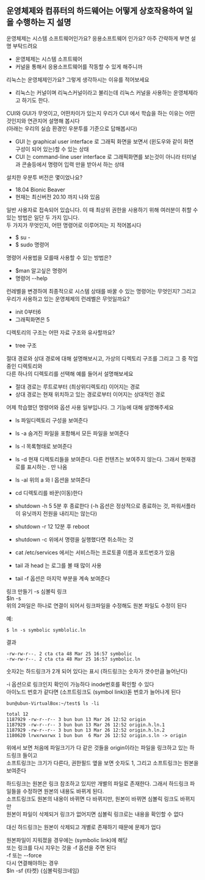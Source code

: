 운영체제와 컴퓨터의 하드웨어는 어떻게 상호작용하여 일을 수행하는 지 설명  
- 


운영체제는 시스템 소프트웨어인가요? 응용소프트웨어 인가요? 아주 간략하게 부연 설명 부탁드려요  
- 운영체제는 시스템 소프트웨어  
- 커널을 통해서 응용소프트웨어를 작동할 수 있게 해주니까  

리눅스는 운영체제인가요? 그렇게 생각하시는 이유를 적어보세요  
- 리눅스는 커널이며 리눅스커널이라고 불리는데 리눅스 커널을 사용하는 운영체제라고 하기도 한다.  

CUI와 GUI가 무엇이고, 어떤차이가 있는지 우리가  CUI 에서 학습을 하는 이유는 어떤 것인지와 연관지어 설명해 봅시다  
(아래는 우리의 실습 환경인 우분투를 기준으로 답해봅시다)  
- GUI 는 graphical user interface 로 그래픽 화면을 보면서 (윈도우와 같이 화면 구성이 되어 있는)할 수 있는 상태  
- CUI 는 command-line user interface 로 그래픽화면를 보는것이 아니라 터미널과 콘솔등에서 명령어 입력 만을 받아서 하는 상태  

설치한 우분투 버전은 몇이었나요?  
- 18.04 Bionic Beaver  
- 현재는 최신버전 20.10 까지 나와 있음  

일반 사용자로 접속되어 있습니다. 이 때 최상위 권한을 사용하기 위해 여러분이 취할 수 있는 방법은 일단 두 가지 입니다.   
두 가지가 무엇인지, 어떤 명령어로 이루어지는 지 적어봅시다  
- $ su -   
- $ sudo 명령어  

명령어 사용법을 모를때 사용할 수 있는 방법은?  
- $man 알고싶은 명령어  
- 명령어 --help  

런레벨을 변경하여 최종적으로 시스템 상태를 바꿀 수 있는 명령어는 무엇인지? 그리고 우리가 사용하고 있는 운영체제의 런레벨은 무엇일까요?  
- init 0부터6  
- 그래픽화면은 5  

디렉토리의 구조는 어떤 자료 구조와 유사할까요?  
-  tree 구조

절대 경로와 상대 경로에 대해 설명해보시고, 가상의 디렉토리 구조를 그리고 그 중 작업 중인 디렉토리와   
다른 하나의 디렉토리를 선택해 예를 들어서 설명해보세요  
- 절대 경로는 루트로부터 (최상위디렉토리) 이어지는 경로  
- 상대 경로는 현재 위치하고 있는 경로로부터 이어지는 상대적인 경로  

어제 학습했던 명령어와 옵션 사용 일부입니다. 그 기능에 대해 설명해주세요  
- ls 파일디렉토리 구성을 보여준다  
- ls -a 숨겨진 파일을 포함해서 모든 파일을 보여준다  
- ls -l 목록형태로 보여준다  
- ls -d 현재 디렉토리들을 보여준다. 다른 컨텐츠는 보여주지 않는다. 그래서 현재경로를 표시하는 . 만 나옴  
- ls -al 위의 a 와 l 옵션을 보여준다  
- cd 디렉토리를 바꾼(이동)한다  
- shutdown -h 5  5분 후 종료한다 (-h 옵션은 정상적으로 종료하는 것, 파워서플라이 유닛까지 전원을 내리지는 않는다)  
- shutdown -r 12 12분 후  reboot  
- shutdown -c 위에서 명령을 실행했다면 취소하는 것  



- cat /etc/services 에서는 서비스하는 프로토콜 이름과 포트번호가 있음  
- tail 과 head 는 로그를 볼 때 많이 사용  
- tail -f 옵션은 마지막 부분을 계속 보여준다   

링크 만들기 -s 심볼릭 링크  
$ln -s <sourcefile> <destinationfile>  
위의 2파일은 하나로 연결이 되어서 링크파일을 수정해도 원본 파일도 수정이 된다  

예:  
```
$ ln -s symbolic symblolic.ln  
```
결과
```  
-rw-rw-r--. 2 cta cta 48 Mar 25 16:57 symbolic
-rw-rw-r--. 2 cta cta 48 Mar 25 16:57 symbolic.ln
```
숫자2는 하드링크가 2개 되어 있다는 표시 (하드링크는 숫자가 갯수만큼 늘어난다)

-i 옵션으로 링크인지 확인이 가능하다 inode번호를 확인할 수 있다  
아이노드 번호가 같다면 (소프트링크도 (symbol link))돋 번호가 늘어나게 된다

```
bun@ubun-VirtualBox:~/test$ ls -li

total 12
1187929 -rw-r--r-- 3 bun bun 13 Mar 26 12:52 origin
1187929 -rw-r--r-- 3 bun bun 13 Mar 26 12:52 origin.h.ln.1
1187929 -rw-r--r-- 3 bun bun 13 Mar 26 12:52 origin.h.ln.2
1180620 lrwxrwxrwx 1 bun bun  6 Mar 26 12:52 origin.s.ln -> origin
```

위에서 보면 처음에 파일크기가 다 같은 것들을 origin이라는 파일을 링크하고 있는 하드링크 들이고   
소프트링크는 크기가 다른다, 권한필드 옆을 보면 숫자도 1, 그리고 소프트링크는 원본을 보여준다  

하드링크는 원본은 링크 참조하고 있지만 개별의 파일로 존재한다. 그래서 하드링크 파일들을 수정하면 원본의 내용도 바뀌게 된다.   
소프트링크도 원본의 내용이 바뀌면 다 바뀌지만, 원본이 바뀌면 심볼릭 링크도 바뀌지만  
원본이 파일이 삭제되거 링크가 없어지면 심볼릭 링크로는 내용을 확인할 수 없다  

대신 하드링크는 원본이 삭제되고 개별로 존재하기 때문에 문제가 업다  

원본파일이 지워졌을 경우에는 (symbolic link)에 해당  
또는 링크를 다시 지우는 것을  -f 옵션을 주면 된다  
-f 또는 --force  
다시 연결해야하는 경우   
$ln -sf {타켓} {심볼릭링크네임}


